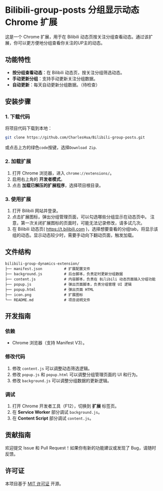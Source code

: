 
# Bilibili-group-posts  分组显示动态 Chrome 扩展

这是一个 Chrome 扩展，用于在 Bilibili 动态页按关注分组查看动态。通过该扩展，你可以更方便地分组查看你关注的UP主的动态。

## 功能特性

- **按分组查看动态**：在 Bilibili 动态页，按关注分组筛选动态。
- **手动更新分组**：支持手动更新关注分组数据。
- **自动更新**：每天自动更新分组数据。（待检查）

## 安装步骤

### 1. 下载代码
将项目代码下载到本地：

```bash
git clone https://github.com/CharlesHua/Bilibili-group-posts.git
```
或点击上方的绿色`code`按键，选择`Download Zip`.

### 2. 加载扩展
1. 打开 Chrome 浏览器，进入 `chrome://extensions/`。
2. 启用右上角的 **开发者模式**。
3. 点击 **加载已解压的扩展程序**，选择项目根目录。

### 3. 使用扩展
1. 打开 Bilibili 网站并登录。
2. 点击扩展图标，弹出分组管理页面，可以勾选哪些分组显示在动态页中。 
   注意，第一次关闭扩展图标的页面时，可能无法记录修改，请多试几次。
3. 在 Bilibili 动态页( https://t.bilibili.com )，选择想要查看的分组tab，将显示该组的动态。显示动态较少时，需要手动向下翻动页面，触发加载。

## 文件结构

```
bilibili-group-dynamics-extension/
├── manifest.json          # 扩展配置文件
├── background.js          # 后台脚本，负责定时更新分组数据
├── content.js             # 内容脚本，负责在 Bilibili 动态页面插入分组功能
├── popup.js               # 弹出页面脚本，负责分组管理 UI 逻辑
├── popup.html             # 弹出页面 HTML
├── icon.png               # 扩展图标
└── README.md              # 项目说明文件
```

## 开发指南

### 依赖
- Chrome 浏览器（支持 Manifest V3）。

### 修改代码
1. 修改 `content.js` 可以调整动态筛选逻辑。
2. 修改 `popup.js` 和 `popup.html` 可以调整分组管理页面的 UI 和行为。
3. 修改 `background.js` 可以调整分组数据的更新逻辑。

### 调试
1. 打开 Chrome 开发者工具（F12），切换到 **扩展** 标签页。
2. 在 **Service Worker** 部分调试 `background.js`。
3. 在 **Content Script** 部分调试 `content.js`。

## 贡献指南

欢迎提交 Issue 和 Pull Request！如果你有新的功能建议或发现了 Bug，请随时反馈。

## 许可证

本项目基于 [MIT 许可证](LICENSE) 开源。
